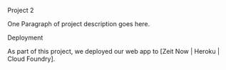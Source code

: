 Project 2

One Paragraph of project description goes here.

Deployment

As part of this project, we deployed our web app to [Zeit Now | Heroku | Cloud Foundry].
